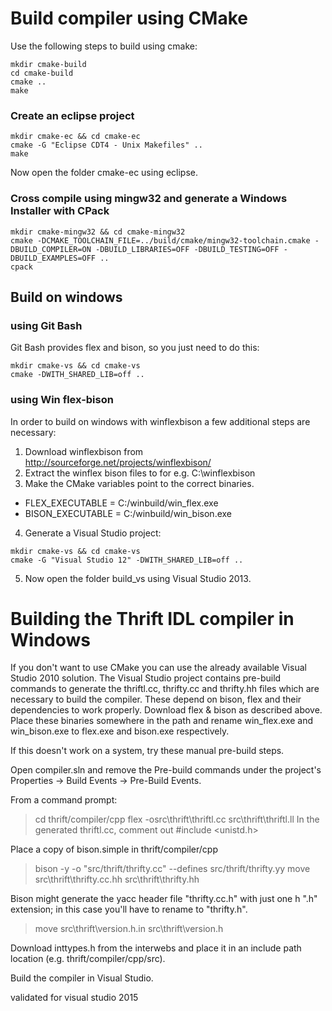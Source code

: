 # Build compiler using CMake

Use the following steps to build using cmake:

    mkdir cmake-build
    cd cmake-build
    cmake ..
    make


### Create an eclipse project

    mkdir cmake-ec && cd cmake-ec
    cmake -G "Eclipse CDT4 - Unix Makefiles" ..
    make

Now open the folder cmake-ec using eclipse.


### Cross compile using mingw32 and generate a Windows Installer with CPack

    mkdir cmake-mingw32 && cd cmake-mingw32
    cmake -DCMAKE_TOOLCHAIN_FILE=../build/cmake/mingw32-toolchain.cmake -DBUILD_COMPILER=ON -DBUILD_LIBRARIES=OFF -DBUILD_TESTING=OFF -DBUILD_EXAMPLES=OFF ..
    cpack

## Build on windows

### using Git Bash
Git Bash provides flex and bison, so you just need to do this:

    mkdir cmake-vs && cd cmake-vs
    cmake -DWITH_SHARED_LIB=off ..

### using Win flex-bison

In order to build on windows with winflexbison a few additional steps are necessary:

1. Download winflexbison from http://sourceforge.net/projects/winflexbison/
2. Extract the winflex bison files to for e.g. C:\winflexbison
3. Make the CMake variables point to the correct binaries.
  * FLEX_EXECUTABLE = C:/winbuild/win_flex.exe
  * BISON_EXECUTABLE = C:/winbuild/win_bison.exe
4. Generate a Visual Studio project:
```
mkdir cmake-vs && cd cmake-vs
cmake -G "Visual Studio 12" -DWITH_SHARED_LIB=off ..
```
5. Now open the folder build_vs using Visual Studio 2013.

# Building the Thrift IDL compiler in Windows

If you don't want to use CMake you can use the already available Visual Studio
2010 solution.
The Visual Studio project contains pre-build commands to generate the
thriftl.cc, thrifty.cc and thrifty.hh files which are necessary to build
the compiler. These depend on bison, flex and their dependencies to
work properly.
Download flex & bison as described above.
Place these binaries somewhere in the path and
rename win_flex.exe and win_bison.exe to flex.exe and bison.exe respectively.

If this doesn't work on a system, try these manual pre-build steps.

Open compiler.sln and remove the Pre-build commands under the project's
 Properties -> Build Events -> Pre-Build Events.

From a command prompt:
> cd thrift/compiler/cpp
> flex -osrc\thrift\thriftl.cc src\thrift\thriftl.ll
In the generated thriftl.cc, comment out #include <unistd.h>

Place a copy of bison.simple in thrift/compiler/cpp
> bison -y -o "src/thrift/thrifty.cc" --defines src/thrift/thrifty.yy
> move src\thrift\thrifty.cc.hh  src\thrift\thrifty.hh

Bison might generate the yacc header file "thrifty.cc.h" with just one h ".h" extension; in this case you'll have to rename to "thrifty.h".

> move src\thrift\version.h.in src\thrift\version.h

Download inttypes.h from the interwebs and place it in an include path
location (e.g. thrift/compiler/cpp/src).

Build the compiler in Visual Studio.


validated for visual studio 2015
